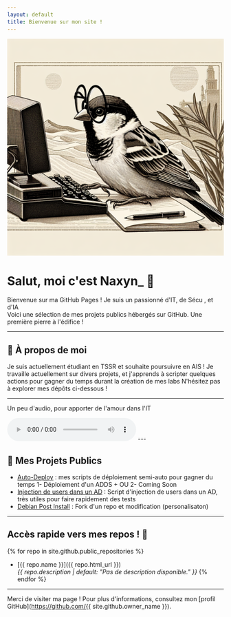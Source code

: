 ```yaml
---
layout: default
title: Bienvenue sur mon site !
---
```

![Passero](files/birdy.png)

# Salut, moi c'est Naxyn_ 👋

Bienvenue sur ma GitHub Pages ! Je suis un passionné d'IT, de Sécu , et d'IA   
Voici une sélection de mes projets publics hébergés sur GitHub. Une première pierre à l'édifice !

---

## 🌟 À propos de moi

Je suis actuellement étudiant en TSSR et souhaite poursuivre en AIS ! 
Je travaille actuellement sur divers projets, et j'apprends à scripter quelques actions pour gagner du temps durant la création de mes labs
N'hésitez pas à explorer mes dépôts ci-dessous !

---
Un peu d'audio, pour apporter de l'amour dans l'IT

<audio controls>
  <source src="files/premier-ecran.mp3" type="audio/mpeg">
  Votre navigateur ne supporte pas la lecture audio.
</audio>
---

## 🚀 Mes Projets Publics 

- [Auto-Deploy](https://github.com/Naxyrius/auto_deploy) : mes scripts de déploiement semi-auto pour gagner du temps 1- Déploiement d'un ADDS + OU 2- Coming Soon
- [Injection de users dans un AD](https://github.com/Naxyrius/user_injector_ad) : Script d'injection de users dans un AD, très utiles pour faire rapidement des tests
- [Debian Post Install](https://github.com/Naxyrius/tssr-linux-debian-post-install) : Fork d'un repo et modification (personalisaton)

---

## Accès rapide vers mes repos ! 🐥

{% for repo in site.github.public_repositories %}
- [{{ repo.name }}]({{ repo.html_url }})  
  *{{ repo.description | default: "Pas de description disponible." }}*
{% endfor %}

---

Merci de visiter ma page ! Pour plus d'informations, consultez mon [profil GitHub](https://github.com/{{ site.github.owner_name }}).
